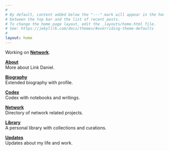 ```yaml
---
#
# By default, content added below the "---" mark will appear in the home page
# between the top bar and the list of recent posts.
# To change the home page layout, edit the _layouts/home.html file.
# See: https://jekyllrb.com/docs/themes/#overriding-theme-defaults
#
layout: home
---
```


Working on **[Network](https://network.foundation)**.

**[About](/about)**
<br>
More about Link Daniel.

**[Biography](/biography)**
<br>
Extended biography with profile.

**[Codex](/codex)**
<br>
Codex with notebooks and writings.

**[Network](/network)**
<br>
Directory of network related projects.

**[Library](/library)**
<br>
A personal library with collections and curations.

**[Updates](/updates)**
<br>
Updates about my life and work.
